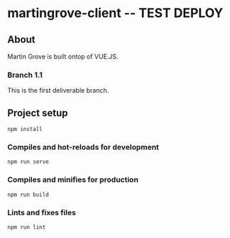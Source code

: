 # martingrove-client -- TEST DEPLOY

## About
Martin Grove is built ontop of VUE.JS.

### Branch 1.1
This is the first deliverable branch.

## Project setup
```
npm install
```

### Compiles and hot-reloads for development
```
npm run serve
```

### Compiles and minifies for production
```
npm run build
```

### Lints and fixes files
```
npm run lint
```
